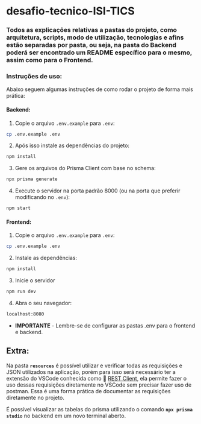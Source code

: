 # desafio-tecnico-ISI-TICS

### Todos as explicações relativas a pastas do projeto, como arquitetura, scripts, modo de utilização, tecnologias e afins estão separadas por pasta, ou seja, na pasta do Backend poderá ser encontrado um README específico para o mesmo, assim como para o Frontend.

### Instruções de uso:

Abaixo seguem algumas instruções de como rodar o projeto de forma mais prática:

#### Backend:

1. Copie o arquivo `.env.example` para `.env`:

```bash
cp .env.example .env
```

2. Após isso instale as dependências do projeto:

```bash
npm install
```

3. Gere os arquivos do Prisma Client com base no schema:

```bash
npx prisma generate
```

4. Execute o servidor na porta padrão 8000 (ou na porta que preferir modificando no `.env`):

```bash
npm start
```

#### Frontend:

1. Copie o arquivo `.env.example` para `.env`:

```bash
cp .env.example .env
```

2. Instale as dependências:

```bash
npm install
```

3. Inicie o servidor

```bash
npm run dev
```

4. Abra o seu navegador:

```bash
localhost:8080
```

- **IMPORTANTE** - Lembre-se de configurar as pastas .env para o frontend e backend.

## Extra:

Na pasta **`resources`** é possível utilizar e verificar todas as requisições e JSON utilizados na aplicação, porém para isso será necessário ter a extensão do VSCode conhecida como 🔗 [REST Client](https://marketplace.visualstudio.com/items?itemName=humao.rest-client), ela permite fazer o uso dessas requisições diretamente no VSCode sem precisar fazer uso de postman. Essa é uma forma prática de documentar as requisições diretamente no projeto.

É possível visualizar as tabelas do prisma utilizando o comando **`npx prisma studio`** no backend em um novo terminal aberto.
